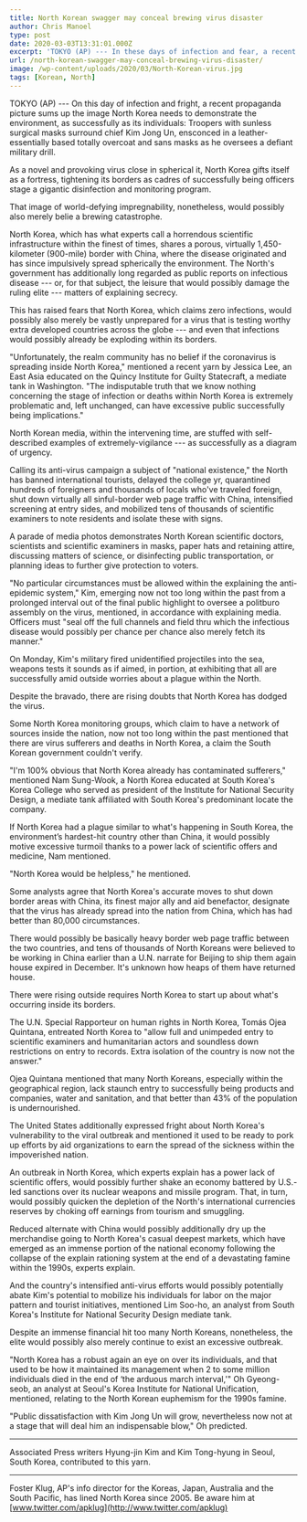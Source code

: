 ```yaml
---
title: North Korean swagger may conceal brewing virus disaster
author: Chris Manoel
type: post
date: 2020-03-03T13:31:01.000Z
excerpt: 'TOKYO (AP) --- In these days of infection and fear, a recent propaganda photo sums up the image North Korea wants to show the world, as well as its people: Soldiers with black surgical masks surround leader Kim Jong Un, ensconced in a leather overcoat and sans mask as he oversees a defiant military drill.As&hellip;'
url: /north-korean-swagger-may-conceal-brewing-virus-disaster/
image: /wp-content/uploads/2020/03/North-Korean-virus.jpg
tags: [Korean, North]
---
```


TOKYO (AP) --- On this day of infection and fright, a recent propaganda picture sums up the image North Korea needs to demonstrate the environment, as successfully as its individuals: Troopers with sunless surgical masks surround chief Kim Jong Un, ensconced in a leather-essentially based totally overcoat and sans masks as he oversees a defiant military drill.

As a novel and provoking virus close in spherical it, North Korea gifts itself as a fortress, tightening its borders as cadres of successfully being officers stage a gigantic disinfection and monitoring program.

That image of world-defying impregnability, nonetheless, would possibly also merely belie a brewing catastrophe.

North Korea, which has what experts call a horrendous scientific infrastructure within the finest of times, shares a porous, virtually 1,450-kilometer (900-mile) border with China, where the disease originated and has since impulsively spread spherically the environment. The North's government has additionally long regarded as public reports on infectious disease --- or, for that subject, the leisure that would possibly damage the ruling elite --- matters of explaining secrecy.

This has raised fears that North Korea, which claims zero infections, would possibly also merely be vastly unprepared for a virus that is testing worthy extra developed countries across the globe --- and even that infections would possibly already be exploding within its borders.

"Unfortunately, the realm community has no belief if the coronavirus is spreading inside North Korea," mentioned a recent yarn by Jessica Lee, an East Asia educated on the Quincy Institute for Guilty Statecraft, a mediate tank in Washington. "The indisputable truth that we know nothing concerning the stage of infection or deaths within North Korea is extremely problematic and, left unchanged, can have excessive public successfully being implications."

North Korean media, within the intervening time, are stuffed with self-described examples of extremely-vigilance --- as successfully as a diagram of urgency.

Calling its anti-virus campaign a subject of "national existence," the North has banned international tourists, delayed the college yr, quarantined hundreds of foreigners and thousands of locals who've traveled foreign, shut down virtually all sinful-border web page traffic with China, intensified screening at entry sides, and mobilized tens of thousands of scientific examiners to note residents and isolate these with signs.

A parade of media photos demonstrates North Korean scientific doctors, scientists and scientific examiners in masks, paper hats and retaining attire, discussing matters of science, or disinfecting public transportation, or planning ideas to further give protection to voters.

"No particular circumstances must be allowed within the explaining the anti-epidemic system," Kim, emerging now not too long within the past from a prolonged interval out of the final public highlight to oversee a politburo assembly on the virus, mentioned, in accordance with explaining media. Officers must "seal off the full channels and field thru which the infectious disease would possibly per chance per chance also merely fetch its manner."

On Monday, Kim's military fired unidentified projectiles into the sea, weapons tests it sounds as if aimed, in portion, at exhibiting that all are successfully amid outside worries about a plague within the North.

Despite the bravado, there are rising doubts that North Korea has dodged the virus.

Some North Korea monitoring groups, which claim to have a network of sources inside the nation, now not too long within the past mentioned that there are virus sufferers and deaths in North Korea, a claim the South Korean government couldn't verify.

"I'm 100% obvious that North Korea already has contaminated sufferers," mentioned Nam Sung-Wook, a North Korea educated at South Korea's Korea College who served as president of the Institute for National Security Design, a mediate tank affiliated with South Korea's predominant locate the company.

If North Korea had a plague similar to what's happening in South Korea, the environment’s hardest-hit country other than China, it would possibly motive excessive turmoil thanks to a power lack of scientific offers and medicine, Nam mentioned.

"North Korea would be helpless," he mentioned.

Some analysts agree that North Korea's accurate moves to shut down border areas with China, its finest major ally and aid benefactor, designate that the virus has already spread into the nation from China, which has had better than 80,000 circumstances.

There would possibly be basically heavy border web page traffic between the two countries, and tens of thousands of North Koreans were believed to be working in China earlier than a U.N. narrate for Beijing to ship them again house expired in December. It's unknown how heaps of them have returned house.

There were rising outside requires North Korea to start up about what's occurring inside its borders.

The U.N. Special Rapporteur on human rights in North Korea, Tomás Ojea Quintana, entreated North Korea to "allow full and unimpeded entry to scientific examiners and humanitarian actors and soundless down restrictions on entry to records. Extra isolation of the country is now not the answer."

Ojea Quintana mentioned that many North Koreans, especially within the geographical region, lack staunch entry to successfully being products and companies, water and sanitation, and that better than 43% of the population is undernourished.

The United States additionally expressed fright about North Korea's vulnerability to the viral outbreak and mentioned it used to be ready to pork up efforts by aid organizations to earn the spread of the sickness within the impoverished nation.

An outbreak in North Korea, which experts explain has a power lack of scientific offers, would possibly further shake an economy battered by U.S.-led sanctions over its nuclear weapons and missile program. That, in turn, would possibly quicken the depletion of the North's international currencies reserves by choking off earnings from tourism and smuggling.

Reduced alternate with China would possibly additionally dry up the merchandise going to North Korea's casual deepest markets, which have emerged as an immense portion of the national economy following the collapse of the explain rationing system at the end of a devastating famine within the 1990s, experts explain.

And the country's intensified anti-virus efforts would possibly potentially abate Kim's potential to mobilize his individuals for labor on the major pattern and tourist initiatives, mentioned Lim Soo-ho, an analyst from South Korea's Institute for National Security Design mediate tank.

Despite an immense financial hit too many North Koreans, nonetheless, the elite would possibly also merely continue to exist an excessive outbreak.

"North Korea has a robust again an eye on over its individuals, and that used to be how it maintained its management when 2 to some million individuals died in the end of ‘the arduous march interval,'" Oh Gyeong-seob, an analyst at Seoul's Korea Institute for National Unification, mentioned, relating to the North Korean euphemism for the 1990s famine.

"Public dissatisfaction with Kim Jong Un will grow, nevertheless now not at a stage that will deal him an indispensable blow," Oh predicted.

* * *

Associated Press writers Hyung-jin Kim and Kim Tong-hyung in Seoul, South Korea, contributed to this yarn.

* * *

Foster Klug, AP's info director for the Koreas, Japan, Australia and the South Pacific, has lined North Korea since 2005. Be aware him at [www.twitter.com/apklug](http://www.twitter.com/apklug)
